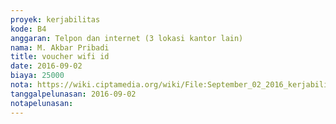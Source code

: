```yaml
---
proyek: kerjabilitas
kode: B4
anggaran: Telpon dan internet (3 lokasi kantor lain)
nama: M. Akbar Pribadi
title: voucher wifi id
date: 2016-09-02
biaya: 25000
nota: https://wiki.ciptamedia.org/wiki/File:September_02_2016_kerjabilitas_B4_internet_akbar.jpg
tanggalpelunasan: 2016-09-02
notapelunasan:
---
```

